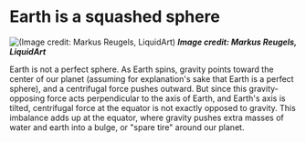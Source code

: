 # Earth is a squashed sphere
![(Image credit: Markus Reugels, LiquidArt)](https://cdn.mos.cms.futurecdn.net/YQTvJdxCDrQjceVaYEP6q3-970-80.jpg.webp)
___Image credit: Markus Reugels, LiquidArt___

Earth is not a perfect sphere. As Earth spins, gravity points toward the center of our planet (assuming for explanation's sake that Earth is a perfect sphere), and a centrifugal force pushes outward. But since this gravity-opposing force acts perpendicular to the axis of Earth, and Earth's axis is tilted, centrifugal force at the equator is not exactly opposed to gravity. This imbalance adds up at the equator, where gravity pushes extra masses of water and earth into a bulge, or "spare tire" around our planet.
